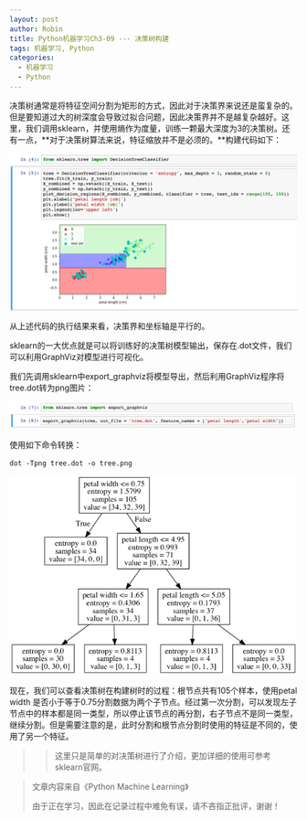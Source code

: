 ```yaml
---
layout: post
author: Robin
title: Python机器学习Ch3-09 --- 决策树构建
tags: 机器学习, Python
categories:
  - 机器学习 
  - Python
---
```


决策树通常是将特征空间分割为矩形的方式，因此对于决策界来说还是蛮复杂的。但是要知道过大的树深度会导致过拟合问题，因此决策界并不是越复杂越好。这里，我们调用sklearn，并使用熵作为度量，训练一颗最大深度为3的决策树。还有一点，**对于决策树算法来说，特征缩放并不是必须的。**构建代码如下：

![](/assets/decision_tree.png)

从上述代码的执行结果来看，决策界和坐标轴是平行的。

sklearn的一大优点就是可以将训练好的决策树模型输出，保存在.dot文件，我们可以利用GraphViz对模型进行可视化。

我们先调用sklearn中export_graphviz将模型导出，然后利用GraphViz程序将tree.dot转为png图片：

![](/assets/export_graphviz.png)

使用如下命令转换：

``` shell
dot -Tpng tree.dot -o tree.png
```

![](/assets/tree.png)

现在，我们可以查看决策树在构建树时的过程：根节点共有105个样本，使用petal width 是否小于等于0.75分割数据为两个子节点。经过第一次分割，可以发现左子节点中的样本都是同一类型，所以停止该节点的再分割，右子节点不是同一类型，继续分割。但是需要注意的是，此时分割和根节点分割时使用的特征是不同的，使用了另一个特征。

>> 这里只是简单的对决策树进行了介绍，更加详细的使用可参考sklearn官网。

> 文章内容来自《Python Machine Learning》
> 
> 由于正在学习，因此在记录过程中难免有误，请不吝指正批评，谢谢！
